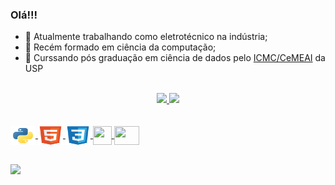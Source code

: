 ### Olá!!!

- 🔭 Atualmente trabalhando como eletrotécnico na indústria;
- 🌱 Recém formado em ciência da computação;
- 🚀 Curssando pós graduação em ciência de dados pelo [ICMC/CeMEAI](https://cemeai.icmc.usp.br/MBA/) da USP

<br>
<div align="center">
  <a href="https://github.com/LeandroLDA">
  <img height="145em" src="https://github-readme-stats.vercel.app/api?username=LeandroLDA&show_icons=true&theme=dracula&include_all_commits=true&count_private=true"/>
  <img height="145em" src="https://github-readme-stats.vercel.app/api/top-langs/?username=LeandroLDA&layout=compact&langs_count=7&theme=dracula"/>
</div>
<br>
<div style="display: inline_block"><br>
  <img align="center" height="30" width="40" src="https://raw.githubusercontent.com/devicons/devicon/master/icons/python/python-original.svg">
  <img align="center" height="30" width="40" src="https://raw.githubusercontent.com/devicons/devicon/master/icons/html5/html5-original.svg">
  <img align="center" height="30" width="40" src="https://raw.githubusercontent.com/devicons/devicon/master/icons/css3/css3-original.svg">
  <img align="center" height="30" width="30" src="https://cdn.jsdelivr.net/gh/devicons/devicon/icons/git/git-plain.svg" />     
  <img align="center" height="30" width="40" /src="https://cdn.jsdelivr.net/gh/devicons/devicon/icons/arduino/arduino-original-wordmark.svg" />       
</div><br>

  ![](https://komarev.com/ghpvc/?username=LeandroLDA)
